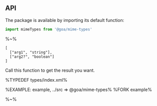 ## API

The package is available by importing its default function:

```js
import mimeTypes from '@goa/mime-types'
```

%~%

```## mimeTypes
[
  ["arg1", "string"],
  ["arg2?", "boolean"]
]
```

Call this function to get the result you want.

%TYPEDEF types/index.xml%

%EXAMPLE: example, ../src => @goa/mime-types%
%FORK example%

%~%
